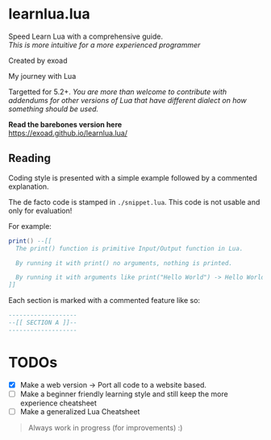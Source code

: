 # learnlua.lua

Speed Learn Lua with a comprehensive guide.<br>
*This is more intuitive for a more experienced programmer*

Created by exoad

My journey with Lua

Targetted for 5.2+. *You are more than welcome to contribute with addendums for other versions of Lua that have different dialect on how
something should be used.*

**Read the barebones version here**<br>
https://exoad.github.io/learnlua.lua/

## Reading

Coding style is presented with a simple example followed by a commented explanation.

The de facto code is stamped in `./snippet.lua`. This code is not usable and only for evaluation!

For example:<br>
```lua
print() --[[
  The print() function is primitive Input/Output function in Lua.

  By running it with print() no arguments, nothing is printed.

  By running it with arguments like print("Hello World") -> Hello World will be printed to the STDOUT
]]
```

Each section is marked with a commented feature like so:<br>
```lua
-------------------
--[[ SECTION A ]]--
-------------------
```

# TODOs

- [X] Make a web version -> Port all code to a website based.
- [ ] Make a beginner friendly learning style and still keep the more experience cheatsheet
- [ ] Make a generalized Lua Cheatsheet

> Always work in progress (for improvements) :)
